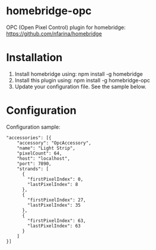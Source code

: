 # homebridge-opc
OPC (Open Pixel Control) plugin for homebridge: https://github.com/nfarina/homebridge

# Installation

1. Install homebridge using: npm install -g homebridge
2. Install this plugin using: npm install -g homebridge-opc
3. Update your configuration file. See the sample below.

# Configuration

Configuration sample:

 ```
 "accessories": [{
     "accessory": "OpcAccessory",
     "name": "Light Strip",
     "pixelCount": 64,
     "host": "localhost",
     "port": 7890,
     "strands": [
       {
         "firstPixelIndex": 0,
         "lastPixelIndex": 8
       },
       {
         "firstPixelIndex": 27,
         "lastPixelIndex": 35
       },
       {
         "firstPixelIndex": 63,
         "lastPixelIndex": 63
       }
     ]
 }]

```
